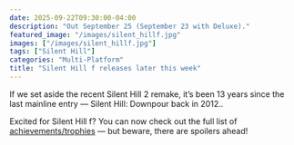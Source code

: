 ```yaml
---
date: 2025-09-22T09:30:00-04:00
description: "Out September 25 (September 23 with Deluxe)."
featured_image: "/images/silent_hillf.jpg"
images: ["/images/silent_hillf.jpg"]
tags: ["Silent Hill"]
categories: "Multi-Platform"
title: "Silent Hill f releases later this week"
---
```


If we set aside the recent Silent Hill 2 remake, it’s been 13 years since the last mainline entry — Silent Hill: Downpour back in 2012..

Excited for Silent Hill f? You can now check out the full list of [achievements/trophies](https://www.trueachievements.com/game/Silent-Hill-f/achievements) — but beware, there are spoilers ahead!